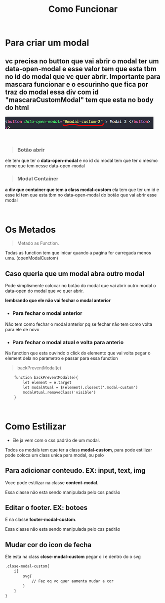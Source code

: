 <center> <h1>Como Funcionar</h1> </center>

<br/>

# Para criar um modal
## vc precisa no button que vai abrir o modal ter um data-open-modal e esse valor tem que esta tbm no id do modal que vc quer abrir. **Importante para mascara funcionar e o escurinho que fica por traz do modal essa div com id "mascaraCustomModal" tem que esta no body do html**
![Alt ou título da imagem](./assets/explicacao/btn_data.png)

<br/>

>### Botão abrir
ele tem que ter o **data-open-modal** e no id do modal tem que ter o mesmo nome que tem nesse data-open-modal

>### Modal Container
**a div que container que tem a class modal-custom** ela tem que ter um id e esse id tem que esta tbm no data-open-modal do botão que vai abrir esse modal

<br/>

# Os Metados
>Metado as Function.

Todas as function tem que inicar quando a pagina for carregada menos uma. (openModalCustom)


## Caso queria que um modal abra outro modal
Pode simplismente colocar no botão do modal que vai abrir outro modal o data-open do modal que vc quer abrir.

**lembrando que ele não vai fechar o modal anterior**


* ### **Para fechar o modal anterior**
Não tem como fechar o modal anterior pq se fechar não tem como volta para ele de novo

* ### **Para fechar o modal atual e volta para anterio**
Na function que esta ouvindo o click do elemento que vai volta pegar o element dela no parametro e passar para essa function
>backPreventModal(e)
```
    function backPreventModal(e){
        let element = e.target
        let modalAtual = $(element).closest('.modal-custom')
        modalAtual.removeClass('visible')
    }

```

<br/>

# Como Estilizar
* Ele ja vem com o css padrão de um modal.

Todos os modals tem que ter a class **modal-custom**, para pode estilizar pode coloca um class unica para modal, ou pelo 

## Para adicionar conteudo. EX: input, text, img
Voce pode estilizar na classe **content-modal**.

Essa classe não esta sendo manipulada pelo css padrão

## Editar o footer. EX: botoes
E na classe **footer-modal-custom**.

Essa classe não esta sendo manipulada pelo css padrão

## Mudar cor do icon de fecha
Ele esta na class **close-modal-custom** pegar o i e dentro do o svg

```
.close-modal-custom{
    i{
        svg{
            // Faz oq vc quer aumenta mudar a cor
        }
    }
}
```

